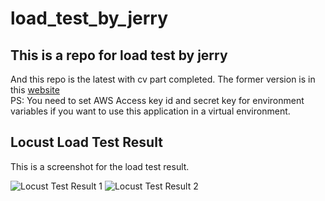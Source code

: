 # load_test_by_jerry

## This is a repo for load test by jerry
  And this repo is the latest with cv part completed. The former version is in this [website](https://github.com/Stacy-Q/ML-AWS-Deployment) </br>
  PS: You need to set AWS Access key id and secret key for environment variables if you want to use this application in a virtual environment.
  
## Locust Load Test Result
This is a screenshot for the load test result.

![Locust Test Result 1](https://user-images.githubusercontent.com/63830845/99152040-625e3800-26da-11eb-9e9a-491c78d16e0b.png)
![Locust Test Result 2](https://user-images.githubusercontent.com/63830845/99152043-65f1bf00-26da-11eb-9345-a92bccbaccd2.png)
